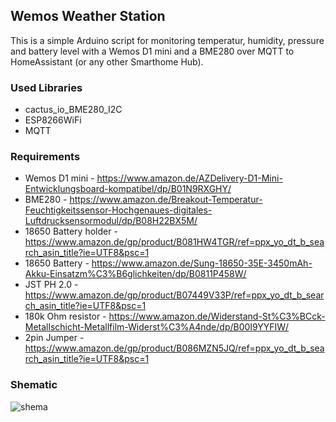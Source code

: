 
## Wemos Weather Station
This is a simple Arduino script for monitoring temperatur, humidity, pressure and battery level
with a Wemos D1 mini and a BME280 over MQTT to HomeAssistant (or any other Smarthome Hub).

### Used Libraries
- cactus_io_BME280_I2C
- ESP8266WiFi
- MQTT

### Requirements
- Wemos D1 mini - https://www.amazon.de/AZDelivery-D1-Mini-Entwicklungsboard-kompatibel/dp/B01N9RXGHY/
- BME280 - https://www.amazon.de/Breakout-Temperatur-Feuchtigkeitssensor-Hochgenaues-digitales-Luftdrucksensormodul/dp/B08H22BX5M/
- 18650 Battery holder - https://www.amazon.de/gp/product/B081HW4TGR/ref=ppx_yo_dt_b_search_asin_title?ie=UTF8&psc=1
- 18650 Battery - https://www.amazon.de/Sung-18650-35E-3450mAh-Akku-Einsatzm%C3%B6glichkeiten/dp/B0811P458W/
- JST PH 2.0 - https://www.amazon.de/gp/product/B07449V33P/ref=ppx_yo_dt_b_search_asin_title?ie=UTF8&psc=1
- 180k Ohm resistor - https://www.amazon.de/Widerstand-St%C3%BCck-Metallschicht-Metallfilm-Widerst%C3%A4nde/dp/B00I9YYFIW/
- 2pin Jumper - https://www.amazon.de/gp/product/B086MZN5JQ/ref=ppx_yo_dt_b_search_asin_title?ie=UTF8&psc=1

### Shematic
![shema](https://user-images.githubusercontent.com/12301042/124390537-5ddba380-dcec-11eb-8d0f-03f816cc26a4.png)

